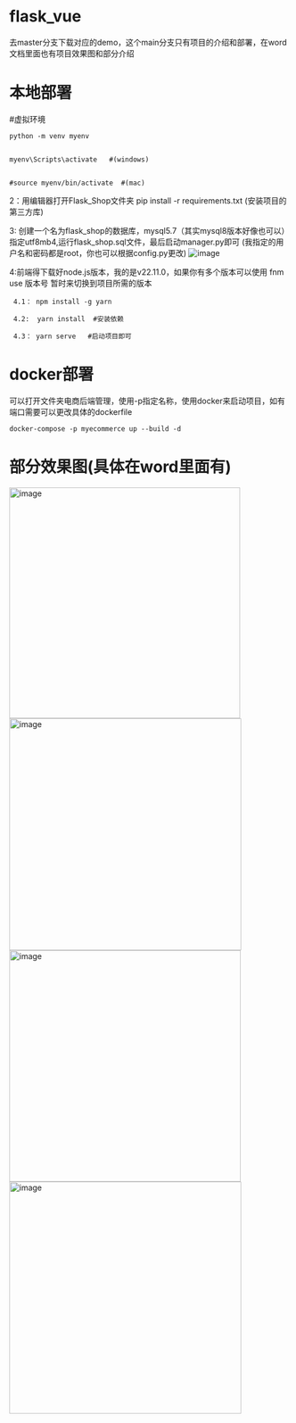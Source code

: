 # flask_vue
去master分支下载对应的demo，这个main分支只有项目的介绍和部署，在word文档里面也有项目效果图和部分介绍

# 本地部署
  #虚拟环境

  
    python -m venv myenv
    
  
    myenv\Scripts\activate   #(windows)
    

    #source myenv/bin/activate  #(mac)




2：用编辑器打开Flask_Shop文件夹 pip install -r requirements.txt   (安装项目的第三方库)

3: 创建一个名为flask_shop的数据库，mysql5.7（其实mysql8版本好像也可以）指定utf8mb4,运行flask_shop.sql文件，最后启动manager.py即可  (我指定的用户名和密码都是root，你也可以根据config.py更改)
![image](https://github.com/user-attachments/assets/48f30d0b-8961-444f-b6c1-8f9c2165b7b7)

4:前端得下载好node.js版本，我的是v22.11.0，如果你有多个版本可以使用  fnm use 版本号  暂时来切换到项目所需的版本

     4.1： npm install -g yarn

     4.2:  yarn install  #安装依赖
     
     4.3： yarn serve   #启动项目即可

# docker部署
可以打开文件夹电商后端管理，使用-p指定名称，使用docker来启动项目，如有端口需要可以更改具体的dockerfile

    docker-compose -p myecommerce up --build -d  



# 部分效果图(具体在word里面有)

<img width="414" alt="image" src="https://github.com/user-attachments/assets/4f705f0a-6f8b-45f0-b276-64c1313f51ca" />


<img width="416" alt="image" src="https://github.com/user-attachments/assets/84d32a13-ab4c-4ecb-a503-3e1c758c5eff" />


<img width="415" alt="image" src="https://github.com/user-attachments/assets/efdb2c2b-1ac1-4ea7-ade6-11698d22aea8" />


<img width="416" alt="image" src="https://github.com/user-attachments/assets/806e91ce-3d4d-401f-862e-1379385a47af" />
